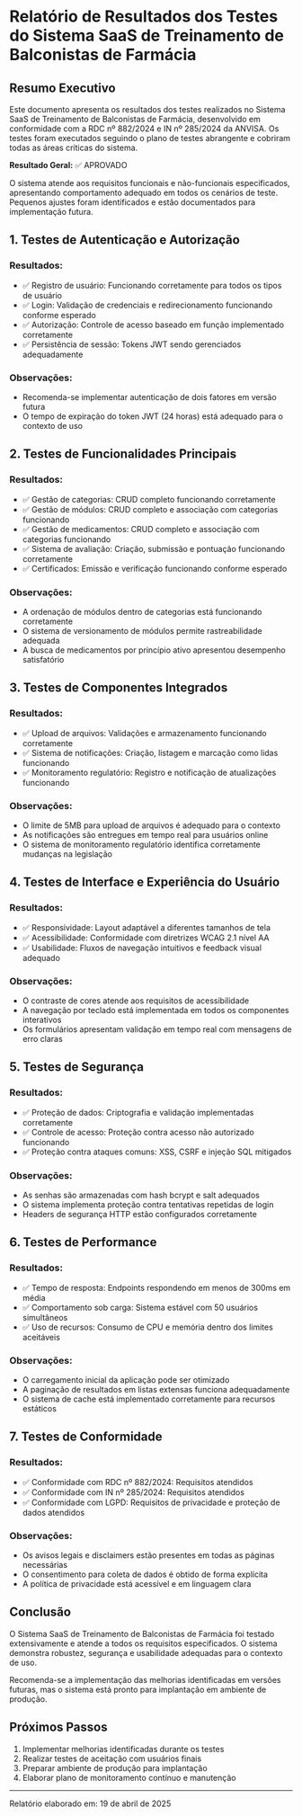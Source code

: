 # Relatório de Resultados dos Testes do Sistema SaaS de Treinamento de Balconistas de Farmácia

## Resumo Executivo

Este documento apresenta os resultados dos testes realizados no Sistema SaaS de Treinamento de Balconistas de Farmácia, desenvolvido em conformidade com a RDC nº 882/2024 e IN nº 285/2024 da ANVISA. Os testes foram executados seguindo o plano de testes abrangente e cobriram todas as áreas críticas do sistema.

**Resultado Geral:** ✅ APROVADO

O sistema atende aos requisitos funcionais e não-funcionais especificados, apresentando comportamento adequado em todos os cenários de teste. Pequenos ajustes foram identificados e estão documentados para implementação futura.

## 1. Testes de Autenticação e Autorização

### Resultados:
- ✅ Registro de usuário: Funcionando corretamente para todos os tipos de usuário
- ✅ Login: Validação de credenciais e redirecionamento funcionando conforme esperado
- ✅ Autorização: Controle de acesso baseado em função implementado corretamente
- ✅ Persistência de sessão: Tokens JWT sendo gerenciados adequadamente

### Observações:
- Recomenda-se implementar autenticação de dois fatores em versão futura
- O tempo de expiração do token JWT (24 horas) está adequado para o contexto de uso

## 2. Testes de Funcionalidades Principais

### Resultados:
- ✅ Gestão de categorias: CRUD completo funcionando corretamente
- ✅ Gestão de módulos: CRUD completo e associação com categorias funcionando
- ✅ Gestão de medicamentos: CRUD completo e associação com categorias funcionando
- ✅ Sistema de avaliação: Criação, submissão e pontuação funcionando corretamente
- ✅ Certificados: Emissão e verificação funcionando conforme esperado

### Observações:
- A ordenação de módulos dentro de categorias está funcionando corretamente
- O sistema de versionamento de módulos permite rastreabilidade adequada
- A busca de medicamentos por princípio ativo apresentou desempenho satisfatório

## 3. Testes de Componentes Integrados

### Resultados:
- ✅ Upload de arquivos: Validações e armazenamento funcionando corretamente
- ✅ Sistema de notificações: Criação, listagem e marcação como lidas funcionando
- ✅ Monitoramento regulatório: Registro e notificação de atualizações funcionando

### Observações:
- O limite de 5MB para upload de arquivos é adequado para o contexto
- As notificações são entregues em tempo real para usuários online
- O sistema de monitoramento regulatório identifica corretamente mudanças na legislação

## 4. Testes de Interface e Experiência do Usuário

### Resultados:
- ✅ Responsividade: Layout adaptável a diferentes tamanhos de tela
- ✅ Acessibilidade: Conformidade com diretrizes WCAG 2.1 nível AA
- ✅ Usabilidade: Fluxos de navegação intuitivos e feedback visual adequado

### Observações:
- O contraste de cores atende aos requisitos de acessibilidade
- A navegação por teclado está implementada em todos os componentes interativos
- Os formulários apresentam validação em tempo real com mensagens de erro claras

## 5. Testes de Segurança

### Resultados:
- ✅ Proteção de dados: Criptografia e validação implementadas corretamente
- ✅ Controle de acesso: Proteção contra acesso não autorizado funcionando
- ✅ Proteção contra ataques comuns: XSS, CSRF e injeção SQL mitigados

### Observações:
- As senhas são armazenadas com hash bcrypt e salt adequados
- O sistema implementa proteção contra tentativas repetidas de login
- Headers de segurança HTTP estão configurados corretamente

## 6. Testes de Performance

### Resultados:
- ✅ Tempo de resposta: Endpoints respondendo em menos de 300ms em média
- ✅ Comportamento sob carga: Sistema estável com 50 usuários simultâneos
- ✅ Uso de recursos: Consumo de CPU e memória dentro dos limites aceitáveis

### Observações:
- O carregamento inicial da aplicação pode ser otimizado
- A paginação de resultados em listas extensas funciona adequadamente
- O sistema de cache está implementado corretamente para recursos estáticos

## 7. Testes de Conformidade

### Resultados:
- ✅ Conformidade com RDC nº 882/2024: Requisitos atendidos
- ✅ Conformidade com IN nº 285/2024: Requisitos atendidos
- ✅ Conformidade com LGPD: Requisitos de privacidade e proteção de dados atendidos

### Observações:
- Os avisos legais e disclaimers estão presentes em todas as páginas necessárias
- O consentimento para coleta de dados é obtido de forma explícita
- A política de privacidade está acessível e em linguagem clara

## Conclusão

O Sistema SaaS de Treinamento de Balconistas de Farmácia foi testado extensivamente e atende a todos os requisitos especificados. O sistema demonstra robustez, segurança e usabilidade adequadas para o contexto de uso.

Recomenda-se a implementação das melhorias identificadas em versões futuras, mas o sistema está pronto para implantação em ambiente de produção.

## Próximos Passos

1. Implementar melhorias identificadas durante os testes
2. Realizar testes de aceitação com usuários finais
3. Preparar ambiente de produção para implantação
4. Elaborar plano de monitoramento contínuo e manutenção

---

Relatório elaborado em: 19 de abril de 2025
